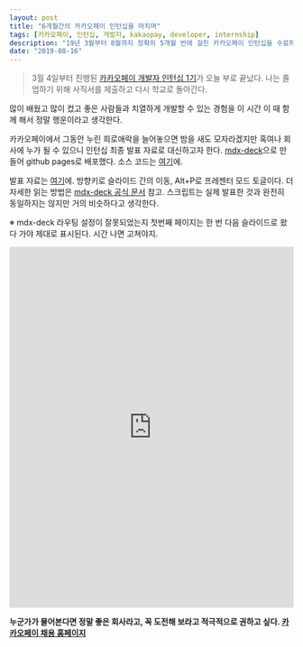 ```yaml
---
layout: post
title: "6개월간의 카카오페이 인턴십을 마치며"
tags: [카카오페이, 인턴십, 개발자, kakaopay, developer, internship]
description: "19년 3월부터 8월까지 정확히 5개월 반에 걸친 카카오페이 인턴십을 수료하며"
date: "2019-08-16"
---
```


> 3월 4일부터 진행된 [카카오페이 개발자 인턴십 1기](https://brunch.co.kr/@kakaopay/23)가 오늘 부로 끝났다. 나는 졸업하기 위해 사직서를 제출하고 다시 학교로 돌아간다.

많이 배웠고 많이 컸고 좋은 사람들과 치열하게 개발할 수 있는 경험을 이 시간 이 때 함께 해서 정말 행운이라고 생각한다.

카카오페이에서 그동안 누린 희로애락을 늘어놓으면 밤을 새도 모자라겠지만 혹여나 회사에 누가 될 수 있으니 인턴십 최종 발표 자료로 대신하고자 한다. [mdx-deck](https://github.com/jxnblk/mdx-deck)으로 만들어 github pages로 배포했다. 소스 코드는 [여기](https://github.com/palindrom615/kakaopay-internship-final-presentation)에.

발표 자료는 [여기](https://palindrom615.github.io/kakaopay-internship-final-presentation/?mode=presenter)에. 방향키로 슬라이드 간의 이동, Alt+P로 프레젠터 모드 토글이다. 더 자세한 읽는 방법은 [mdx-deck 공식 문서](https://github.com/jxnblk/mdx-deck#keyboard-shortcuts) 참고. 스크립트는 실제 발표한 것과 완전히 동일하지는 않지만 거의 비슷하다고 생각한다.

※ mdx-deck 라우팅 설정이 잘못되었는지 첫번째 페이지는 한 번 다음 슬라이드로 왔다 가야 제대로 표시된다. 시간 나면 고쳐야지.

<iframe width="100%" height="640"  frameborder="0" scrolling="auto" marginheight="0" marginwidth="0"
   src="https://palindrom615.github.io/kakaopay-internship-final-presentation/?mode=presenter">
</iframe>

**누군가가 물어본다면 정말 좋은 회사라고, 꼭 도전해 보라고 적극적으로 권하고 싶다. [카카오페이 채용 홈페이지](https://kakaopay.recruiter.co.kr)**
